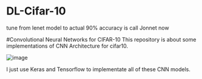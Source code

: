 # DL-Cifar-10
tune from lenet model to actual 90% accuracy is call Jonnet now

#Convolutional Neural Networks for CIFAR-10
This repository is about some implementations of CNN Architecture for cifar10.

![image](https://user-images.githubusercontent.com/39267943/113243574-de51c900-92e5-11eb-960b-0174b5aff53f.png)

I just use Keras and Tensorflow to implementate all of these CNN models.
